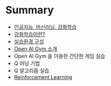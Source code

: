 # Summary

* [인공지능, 머신러닝, 강화학습](README.md)
* [강화학습이란?](Reinforcement-Concept.md)
* [실습환경 구성](Dev-Environment.md)
* [Open AI Gym 소개](open-ai-gym.md)
* Open AI Gym 을 이용한 간단한 게임 실습
* Q 러닝 기법
* Q 알고리즘 실습
* [Reinforcement Learning](reinforcement-learning.md)

